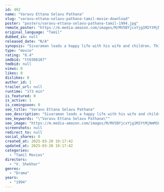 ```yaml
---
id: 492
name: "Varavu Ettana Selavu Pathana"
slug: "varavu-ettana-selavu-pathana-tamil-movie-download"
poster: "posters/varavu-ettana-selavu-pathana-tamil-1994.jpg"
remote_poster: "https://m.media-amazon.com/images/M/MV5BYjcxYjg1M2YtMjNmMS00MGRiLWFlYjctNzU5M2VhZGI1NmI1XkEyXkFqcGc@._V1_SX300.jpg"
original_language: "Tamil"
dubbed_in: null
released_date: "N/A"
synopsis: "Sivaraman leads a happy life with his wife and children. Things change when a politician moves into a house in their area. Sivaraman's wife tries to emulate the politician's luxurious lifestyle. Watch the full movie Varavu Ettana ..."
type: "movie"
rating: "6.4"
imdbid: "tt0306187"
tmdbid: null
views: 0
likes: 0
dislikes: 0
author_id: 1
trailer_url: null
runtime: "173 min"
is_featured: 0
is_active: 1
is_comingsoon: 0
seo_title: "Varavu Ettana Selavu Pathana"
seo_description: "Sivaraman leads a happy life with his wife and children. Things change when a politician moves into a house in their area. Sivaraman's wife tries to emulate the politician's luxurious lifestyle. Watch the full movie Varavu Ettana ..."
seo_keywords: "\"Varavu Ettana Selavu Pathana\""
seo_image: "https://m.media-amazon.com/images/M/MV5BYjcxYjg1M2YtMjNmMS00MGRiLWFlYjctNzU5M2VhZGI1NmI1XkEyXkFqcGc@._V1_SX300.jpg"
screenshots: null
redirect_to: null
social_shares: 0
created_at: 2025-03-20 19:17:42
updated_at: 2025-03-20 19:17:42
categories:
  - "Tamil Movies"
directors:
  - "V. Shekhar"
genres:
  - "Drama"
years:
  - "1994"
---
```

